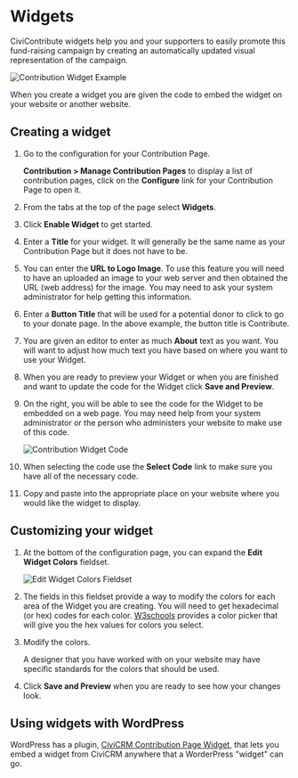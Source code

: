 # Widgets

CiviContribute widgets help you and your supporters to easily promote this fund-raising campaign by creating an automatically updated visual representation of the campaign.

![Contribution Widget Example](img/contribution_widget_example.png)

When you create a widget you are given the code to embed the widget on your website or another website. 

## Creating a widget

1. Go to the configuration for your Contribution Page.

    **Contribution > Manage Contribution Pages** to display a list of contribution pages, click on the **Configure** link for your Contribution Page to open it.

1. From the tabs at the top of the page select **Widgets**.
1. Click **Enable Widget** to get started.  
1. Enter a **Title** for your widget.  It will generally be the same name as your Contribution Page but it does not have to be.  
1. You can enter the **URL to Logo Image**. To use this feature you will need to have an uploaded an image to your web server and then obtained the URL (web address) for the image. You may need to ask your system administrator for help getting this information.  
1. Enter a **Button Title** that will be used for a potential donor to click to go to your donate page. In the above example, the button title is Contribute.  
1. You are given an editor to enter as much **About** text as you want. You will want to adjust how much text you have based on where you want to use your Widget.  
1. When you are ready to preview your Widget or when you are finished and want to update the code for the Widget click **Save and Preview**. 
1. On the right, you will be able to see the code for the Widget to be embedded on a web page.  You may need help from your system administrator or the person who administers your website to make use of this code. 

    ![Contribution Widget Code](img/contribution_widget_code.png)

1. When selecting the code use the **Select Code** link to make sure you have all of the necessary code.
1. Copy and paste into the appropriate place on your website where you would like the widget to display.

## Customizing your widget

1. At the bottom of the configuration page, you can expand the **Edit Widget Colors** fieldset. 

    ![Edit Widget Colors Fieldset](img/contribution_widget_edit_widget_colors.png)

1. The fields in this fieldset provide a way to modify the colors for each area of the Widget you are creating. You will need to get hexadecimal (or hex) codes for each color.  [W3schools](https://www.w3schools.com/colors/colors_picker.asp) provides a color picker that will give you the hex values for colors you select.

1. Modify the colors. 

    A designer that you have worked with on your website may have specific standards for the colors that should be used.  

1. Click **Save and Preview** when you are ready to see how your changes look.  

## Using widgets with WordPress

WordPress has a plugin, [CiviCRM Contribution Page Widget](https://wordpress.org/plugins/civicrm-contribution-page-widget/), that lets you embed a widget from CiviCRM anywhere that a WorderPress "widget" can go.
